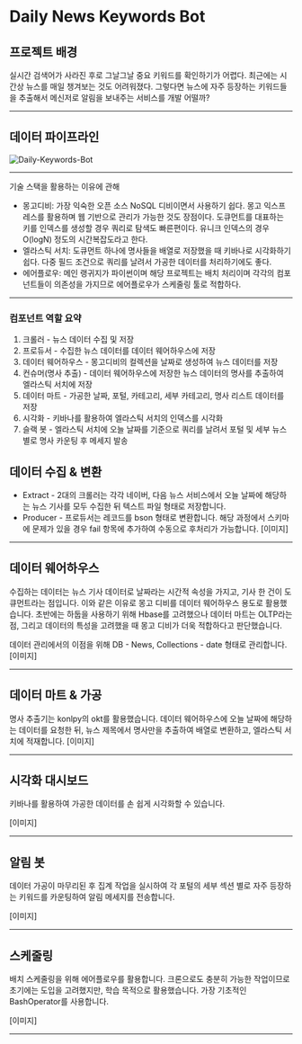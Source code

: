 # Daily News Keywords Bot
## 프로젝트 배경
실시간 검색어가 사라진 후로 그날그날 중요 키워드를 확인하기가 어렵다.
최근에는 시간상 뉴스를 매일 챙겨보는 것도 어려워졌다. 
그렇다면 뉴스에 자주 등장하는 키워드들을 추출해서 메신저로 알림을 보내주는 서비스를 개발 어떨까?

---

## 데이터 파이프라인
![Daily-Keywords-Bot](https://user-images.githubusercontent.com/54028026/135100050-1a99aae9-1199-4c5f-8747-0822ce464cb9.png)

---
기술 스택을 활용하는 이유에 관해
- 몽고디비: 가장 익숙한 오픈 소스 NoSQL 디비이면서 사용하기 쉽다. 몽고 익스프레스를 활용하며 웹 기반으로 관리가 가능한 것도 장점이다. 도큐먼트를 대표하는 키를 인덱스를 생성할 경우 쿼리로 탐색도 빠른편이다. 유니크 인덱스의 경우 O(logN) 정도의 시간복잡도라고 한다.
- 엘라스틱 서치: 도큐먼트 하나에 명사들을 배열로 저장했을 때 키바나로 시각화하기 쉽다. 다중 필드 조건으로 쿼리를 날려서 가공한 데이터를 처리하기에도 좋다.
- 에어플로우: 메인 랭귀지가 파이썬이며 해당 프로젝트는 배치 처리이며 각각의 컴포넌트들이 의존성을 가지므로 에어플로우가 스케줄링 툴로 적합하다.

---
### 컴포넌트 역할 요약
1. 크롤러 - 뉴스 데이터 수집 및 저장
2. 프로듀서 - 수집한 뉴스 데이터를 데이터 웨어하우스에 저장
3. 데이터 웨어하우스 - 몽고디비의 컬렉션을 날짜로 생성하여 뉴스 데이터를 저장
4. 컨슈머(명사 추출) - 데이터 웨어하우스에 저장한 뉴스 데이터의 명사를 추출하여 엘라스틱 서치에 저장
5. 데이터 마트 - 가공한 날짜, 포털, 카테고리, 세부 카테고리, 명사 리스트 데이터를 저장
6. 시각화 - 키바나를 활용하여 엘라스틱 서치의 인덱스를 시각화
7. 슬랙 봇 - 엘라스틱 서치에 오늘 날짜를 기준으로 쿼리를 날려서 포털 및 세부 뉴스 별로 명사 카운팅 후 메세지 발송



## 데이터 수집 & 변환
- Extract - 2대의 크롤러는 각각 네이버, 다음 뉴스 서비스에서 오늘 날짜에 해당하는 뉴스 기사를 모두 수집한 뒤 텍스트 파일 형태로 저장합니다.
- Producer - 프로듀서는 레코드를 bson 형태로 변환합니다. 해당 과정에서 스키마에 문제가 있을 경우 fail 항목에 추가하여 수동으로 후처리가 가능합니다.
[이미지]


---

## 데이터 웨어하우스
수집하는 데이터는 뉴스 기사 데이터로 날짜라는 시간적 속성을 가지고, 기사 한 건이 도큐먼트라는 점입니다. 이와 같은 이유로 몽고 디비를 데이터 웨어하우스 용도로 활용했습니다.
초반에는 하둡을 사용하기 위해 Hbase를 고려했으나 데이터 마트는 OLTP라는 점, 그리고 데이터의 특성을 고려했을 때 몽고 디비가 더욱 적합하다고 판단했습니다.

데이터 관리에서의 이점을 위해 DB - News, Collections - date 형태로 관리합니다.
[이미지]

---

## 데이터 마트 & 가공
명사 추출기는 konlpy의 okt를 활용했습니다.
데이터 웨어하우스에 오늘 날짜에 해당하는 데이터를 요청한 뒤, 뉴스 제목에서 명사만을 추출하여 배열로 변환하고, 엘라스틱 서치에 적재합니다.
[이미지]



---

## 시각화 대시보드
키바나를 활용하여 가공한 데이터를 손 쉽게 시각화할 수 있습니다.

[이미지]


---

## 알림 봇
데이터 가공이 마무리된 후 집계 작업을 실시하여 각 포털의 세부 섹션 별로 자주 등장하는 키워드를 카운팅하여 알림 메세지를 전송합니다.

[이미지]


---

## 스케줄링
배치 스케줄링을 위해 에어플로우를 활용합니다. 크론으로도 충분히 가능한 작업이므로 초기에는 도입을 고려했지만, 학습 목적으로 활용했습니다.
가장 기초적인 BashOperator를 사용합니다.

[이미지]

---

